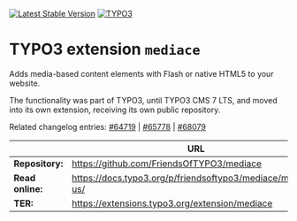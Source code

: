 [![Latest Stable Version](https://poser.pugx.org/friendsoftypo3/mediace/v/stable.svg)](https://extensions.typo3.org/extension/mediace/)
[![TYPO3](https://img.shields.io/badge/TYPO3-7-orange.svg?style=flat-square)](https://get.typo3.org/version/7)

# TYPO3 extension `mediace`

Adds media-based content elements with Flash or native HTML5 to your website.

The functionality was part of TYPO3, until TYPO3 CMS 7 LTS, and moved into its
own extension, receiving its own public repository.

Related changelog entries:
[#64719](https://docs.typo3.org/c/typo3/cms-core/8.7/en-us/Changelog/7.2/Breaking-64719-MediaContentMovedToSystemExtension.html) |
[#65778](https://docs.typo3.org/c/typo3/cms-core/8.7/en-us/Changelog/7.2/Breaking-65778-MediaWizardProviderMovedToSystemExtension.html) |
[#68079](https://docs.typo3.org/c/typo3/cms-core/8.7/en-us/Changelog/7.6/Important-68079-ExtensionMediaceMovedToTER.html)

|                  | URL                                                          |
|------------------|--------------------------------------------------------------|
| **Repository:**  | https://github.com/FriendsOfTYPO3/mediace                    |
| **Read online:** | https://docs.typo3.org/p/friendsoftypo3/mediace/main/en-us/  |
| **TER:**         | https://extensions.typo3.org/extension/mediace               |
